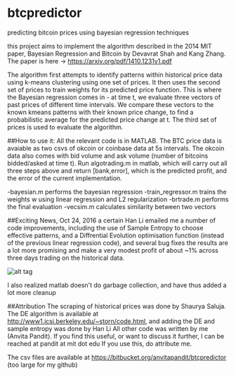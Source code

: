 # btcpredictor
predicting bitcoin prices using bayesian regression techniques

this project aims to implement the algorithm described in the 2014 MIT paper, Bayesian Regression and Bitcoin 
by Devavrat Shah and Kang Zhang. The paper is here -> https://arxiv.org/pdf/1410.1231v1.pdf

The algorithm first attempts to identify patterns within historical price data using k-means clustering using one set of prices.
It then uses the second set of prices to train weights for its predicted price function. This is where the Bayesian regression comes in - 
at time t, we evaluate three vectors of past prices of different time intervals. We compare these vectors to the known kmeans patterns 
with their known price change, to find a probabilistic average for the predicted price change at t.
The third set of prices is used to evaluate the algorithm. 

##How to use it: 
All the relevant code is in MATLAB. The BTC price data is avaiable as two csvs of okcoin or coinbase data at 5s intervals. The okcoin 
data also comes with bid volume and ask volume (number of bitcoins bidded/asked at time t).
Run algotrading.m in matlab, which will carry out all three steps above and return [bank,error], which is the predicted profit, and 
the error of the current implementation. 

-bayesian.m performs the bayesian regression 
-train_regressor.m trains the weights w using linear regression and L2 regularization 
-brtrade.m performs the final evaluation
-vecsim.m calculates similarity between two vectors

##Exciting News, Oct 24, 2016
a certain Han Li emailed me a number of code improvements, including the use of Sample Entropy to choose effective patterns, and a Diffrential Evolution optimisation function (instead of the previous linear regression code), and several bug fixes
the results are a lot more promising and make a very modest profit of about ~1% across three days trading on the historical data.

![alt tag]('https://github.com/panditanvita/BTCpredictor/blob/master/buy-sell.png')

I also realized matlab doesn't do garbage collection, and have thus added a lot more cleanup 

##Attribution
The scraping of historical prices was done by Shaurya Saluja. The DE algorithm is available at http://www1.icsi.berkeley.edu/~storn/code.html, and adding the DE and sample entropy was done by Han Li
All other code was written by me (Anvita Pandit).
If you find this useful, or want to discuss it further, I can be reached at pandit at mit dot edu
If you use this, do attribute me.

The csv files are available at https://bitbucket.org/anvitapandit/btcpredictor (too large for my github)
